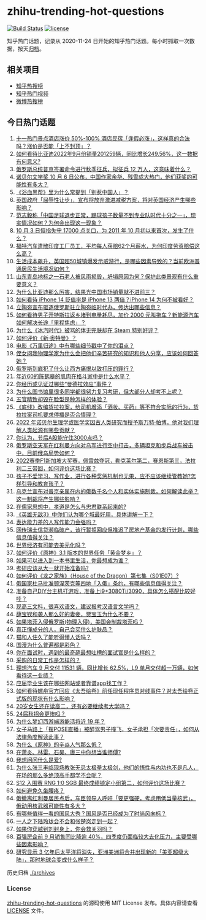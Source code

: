# zhihu-trending-hot-questions

[![Build Status](https://github.com/justjavac/zhihu-trending-hot-questions/workflows/ci/badge.svg?branch=master)](https://github.com/justjavac/zhihu-trending-hot-questions/actions)
[![license](https://img.shields.io/github/license/justjavac/zhihu-trending-hot-questions)](https://github.com/justjavac/zhihu-trending-hot-questions/blob/master/LICENSE)

知乎热门话题，记录从 2020-11-24 日开始的知乎热门话题。每小时抓取一次数据，按天[归档](./archives)。

## 相关项目

- [知乎热搜榜](https://github.com/justjavac/zhihu-trending-top-search)
- [知乎热门视频](https://github.com/justjavac/zhihu-trending-hot-video)
- [微博热搜榜](https://github.com/justjavac/weibo-trending-hot-search)

## 今日热门话题

<!-- BEGIN -->
<!-- 最后更新时间 Tue Oct 04 2022 03:12:33 GMT+0800 (China Standard Time) -->

1. [十一热门景点酒店涨价 50%-100% 酒店民宿「逢假必涨」，这样真的合法吗？涨价是否能「上不封顶」？](https://www.zhihu.com/question/557506875)
1. [如何看待比亚迪2022年9月份销量201259辆，同比增长249.56%，这一数据有何意义?](https://www.zhihu.com/question/557538946)
1. [俄罗斯总统普京签署命令进行秋季征兵，拟征兵 12 万人，这意味着什么？](https://www.zhihu.com/question/557191416)
1. [诺贝尔文学奖 10 月 6 日公布，中国作家余华、残雪成大热门，他们获奖的可能性有多大？](https://www.zhihu.com/question/557506061)
1. [《浴血黑帮》里为什么常提到「别惹中国人」？](https://www.zhihu.com/question/353478024)
1. [英国政府「屈辱性让步」，宣布将放弃激进减税方案，将对英国经济产生哪些影响？](https://www.zhihu.com/question/557530408)
1. [范志毅称「中国足球退步正常，踢球孩子数量不到专业队时代十分之一」，现实情况如何？为何会出现这一现象？](https://www.zhihu.com/question/557529892)
1. [10 月 3 日恒指失守 17000 点关口，为 2011 年 10 月初以来首次，发生了什么？](https://www.zhihu.com/question/557510383)
1. [福特汽车遣散印度工厂员工，平均每人获赔62个月薪水，为何印度劳资赔偿这么高？](https://www.zhihu.com/question/557325941)
1. [生活成本飙升，英国超50城镇爆发示威游行，是哪些因素导致的？当前欧洲普通居民生活境况如何？](https://www.zhihu.com/question/557526009)
1. [山东青岛地标之一石老人被风雨损毁，坍塌原因为何？保护此类景观有什么重要意义？](https://www.zhihu.com/question/557507141)
1. [为什么比亚迪那么厉害，结果光中国市场销量就不进前三？](https://www.zhihu.com/question/424302634)
1. [如何看待 iPhone 14 贬值率是 iPhone 13 两倍？iPhone 14 为何不被看好？](https://www.zhihu.com/question/557462211)
1. [立陶宛宣布驱逐俄罗斯驻立陶宛临时代办，传达出哪些信息？](https://www.zhihu.com/question/557545024)
1. [如何看待男子开特斯拉返乡堵到电量耗尽，加价 2000 元叫拖车？新能源汽车如何解决长途「里程焦虑」？](https://www.zhihu.com/question/557455062)
1. [为什么《冰汽时代》被骂的体无完肤却在 Steam 特别好评？](https://www.zhihu.com/question/474695727)
1. [如何评价《新·奥特曼》？](https://www.zhihu.com/question/532595847)
1. [电影《万里归途》中有哪些细节戳中了你的泪点？](https://www.zhihu.com/question/556592069)
1. [侄女问我物理学家为什么会把他们辛苦研究的知识和他人分享，应该如何回答她？](https://www.zhihu.com/question/511350451)
1. [俄罗斯到底犯了什么让西方痛恨以致打压的罪行？](https://www.zhihu.com/question/557253734)
1. [年近60的陈鹤皋的肌肉在格斗家中是什么水平？](https://www.zhihu.com/question/365310478)
1. [你经历或见证过哪些“曼德拉效应”事件？](https://www.zhihu.com/question/266657778)
1. [为什么图书馆里很多同学都很努力复习考研，但大部分人却考不上呢？](https://www.zhihu.com/question/430364218)
1. [五官精致却毁在脸型是种怎样的体验？](https://www.zhihu.com/question/267863543)
1. [《底线》改编货拉拉案，给司机增添「酒妆、买药」等不符合实际的行为，货拉拉案司机要求停播是否合情理？](https://www.zhihu.com/question/556937582)
1. [2022 年诺贝尔生理学或医学奖因古人类研究而授予斯万特·帕博，他对我们理解人类起源有哪些贡献？](https://www.zhihu.com/question/557531389)
1. [你认为，节后A股能守住3000点吗？](https://www.zhihu.com/question/557453691)
1. [俄罗斯空天军在红利曼方向对乌军进行空中打击，多辆坦克和步兵战车被击中，目前俄乌局势如何？](https://www.zhihu.com/question/557453353)
1. [2022赛季F1新加坡大奖赛，佩雷兹夺冠，勒克莱尔第二，赛恩斯第三，法拉利二三带回，如何评价这场比赛？](https://www.zhihu.com/question/557414592)
1. [孩子不爱学习、写作业，进行各种奖惩机制也无果，应不应该继续管教她?怎样引导和教育孩子？](https://www.zhihu.com/question/553697191)
1. [乌克兰宣布对普京亲属在内的俄数千名个人和实体实施制裁，如何解读此举？这一制裁将产生哪些影响？](https://www.zhihu.com/question/557267509)
1. [在儒家思想中，孝道是怎么与忠君联系起来的?](https://www.zhihu.com/question/555944215)
1. [《英雄无敌3》中你们认为哪个城最好用，具体讲解一下？](https://www.zhihu.com/question/36956537)
1. [表达能力差的人写作能力会强吗？](https://www.zhihu.com/question/547751872)
1. [网传瑞士信贷濒临破产，该行暂拒回应但推迟了房地产基金的发行计划，哪些信息值得关注？](https://www.zhihu.com/question/557477241)
1. [世界经济有可能去美元化吗？](https://www.zhihu.com/question/328522252)
1. [如何评价《原神》3.1 版本的世界任务「黄金梦乡」？](https://www.zhihu.com/question/556126479)
1. [如果可以进入到一本书里生活，你最想成为谁？](https://www.zhihu.com/question/554780886)
1. [考研应该从大一就开始准备吗?](https://www.zhihu.com/question/353225120)
1. [如何评价《龙之家族》（House of the Dragon）第七集（S01E07）?](https://www.zhihu.com/question/557353568)
1. [俄国家杜马批准顿涅茨克等四地「入俄」条约，有哪些信息值得关注？](https://www.zhihu.com/question/557544457)
1. [准备自己DIY台主机打游戏，准备上i9+3080Ti/3090，具体怎么搭配比较好哇？](https://www.zhihu.com/question/554720920)
1. [现高三文科，很喜欢语文，建议报考汉语言文学吗？](https://www.zhihu.com/question/557302152)
1. [薛宝钗和袭人那么好的妻妾，贾宝玉为什么不要？](https://www.zhihu.com/question/556323088)
1. [如果塔菲入侵俄罗斯(物理入侵)，美国会制裁塔菲吗？](https://www.zhihu.com/question/554800362)
1. [真正懂成分的人，自己会买什么护肤品？](https://www.zhihu.com/question/439017922)
1. [猫和人住久了能听得懂人话吗？](https://www.zhihu.com/question/455496512)
1. [国漫为什么普遍都是彩色？](https://www.zhihu.com/question/555785392)
1. [你在面试时，遇到的最奇葩最想吐槽的面试官是什么样的？](https://www.zhihu.com/question/355912099)
1. [采购的日常工作是怎样的？](https://www.zhihu.com/question/290236443)
1. [理想汽车 9 月交付 11531 辆，同比增长 62.5%，L9 单月交付超一万辆，如何看待这一业绩？](https://www.zhihu.com/question/557225259)
1. [应届毕业生该在哪些网站或者靠谱app找工作？](https://www.zhihu.com/question/328285480)
1. [如何看待螺舟官方回应《太吾绘卷》前任现任程序员对线事件？对太吾绘卷正式版的现状有什么影响？](https://www.zhihu.com/question/557289599)
1. [20岁女生还在读高二，还有必要继续考大学吗？](https://www.zhihu.com/question/557436349)
1. [24届秋招会更惨吗？](https://www.zhihu.com/question/554583572)
1. [为什么梦幻西游端游能活将近 19 年？](https://www.zhihu.com/question/550082623)
1. [女子马路上「摆POSE直播」被醉驾男子撞飞，女子承担「次要责任」，如何从法律角度解读此事？](https://www.zhihu.com/question/556406369)
1. [为什么《原神》的辛焱人气那么低？](https://www.zhihu.com/question/517113072)
1. [在萧炎、林雷、石昊、唐三中你想当谁师傅?](https://www.zhihu.com/question/548401069)
1. [我想问问什么是爱?](https://www.zhihu.com/question/557422875)
1. [为什么张三丰临现场教张无忌太极拳太极剑，他们的悟性与内功也不是凡人，在场的那么多绝顶高手都学不会呢？](https://www.zhihu.com/question/316797610)
1. [S12 入围赛 RNG 1:0 SGB 最终成绩锁定小组第二，如何评价这场比赛？](https://www.zhihu.com/question/557452685)
1. [如何避免久坐腰疼？](https://www.zhihu.com/question/542470980)
1. [俄撤离红利曼居民点后，车臣领导人呼吁「要更强硬，考虑用低当量核武」，俄动用核武器可能性有多大？](https://www.zhihu.com/question/557456371)
1. [有哪些值得一看的国风大秀？国风是否已经成为了时尚风向标？](https://www.zhihu.com/question/557397802)
1. [一人之下陆玲珑会不会和张楚岚走到一起？](https://www.zhihu.com/question/388131005)
1. [如果你穿越到刘封身上，你会救关羽吗？](https://www.zhihu.com/question/386321490)
1. [百强房企前 9 月销售同比降逾 40%，四季度仍面临较大去化压力，主要受哪些因素影响？](https://www.zhihu.com/question/557384271)
1. [研究显示 3 亿年后太平洋将消失，亚洲美洲将合并出现新的「美亚超级大陆」，那时地球会变成什么样子？](https://www.zhihu.com/question/557409330)

<!-- END -->

历史归档 [./archives](./archives)

### License

[zhihu-trending-hot-questions](https://github.com/justjavac/zhihu-trending-hot-questions)
的源码使用 MIT License 发布。具体内容请查看 [LICENSE](./LICENSE) 文件。
